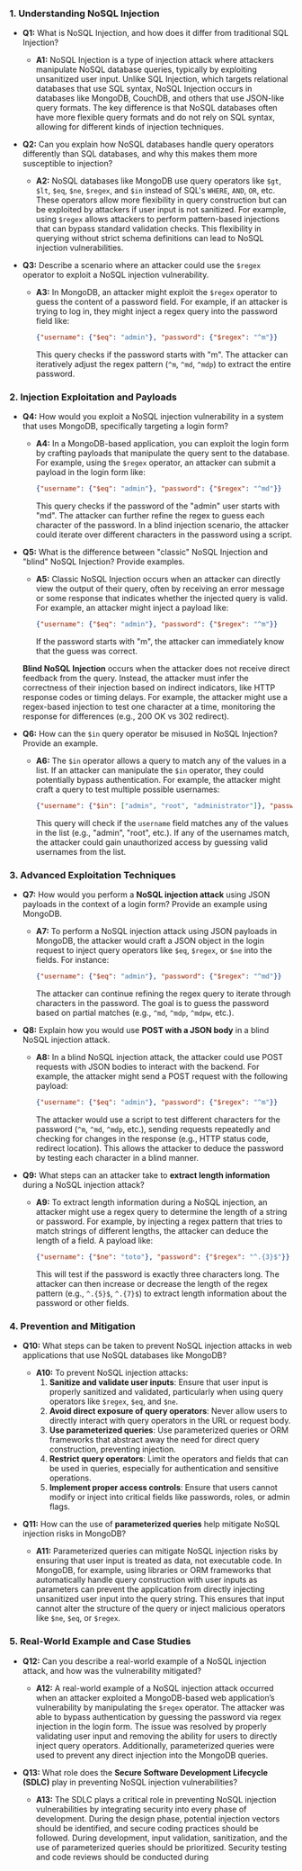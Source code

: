 ### 1. **Understanding NoSQL Injection**
   - **Q1:** What is NoSQL Injection, and how does it differ from traditional SQL Injection?
     - **A1:** NoSQL Injection is a type of injection attack where attackers manipulate NoSQL database queries, typically by exploiting unsanitized user input. Unlike SQL Injection, which targets relational databases that use SQL syntax, NoSQL Injection occurs in databases like MongoDB, CouchDB, and others that use JSON-like query formats. The key difference is that NoSQL databases often have more flexible query formats and do not rely on SQL syntax, allowing for different kinds of injection techniques.

   - **Q2:** Can you explain how NoSQL databases handle query operators differently than SQL databases, and why this makes them more susceptible to injection?
     - **A2:** NoSQL databases like MongoDB use query operators like `$gt`, `$lt`, `$eq`, `$ne`, `$regex`, and `$in` instead of SQL's `WHERE`, `AND`, `OR`, etc. These operators allow more flexibility in query construction but can be exploited by attackers if user input is not sanitized. For example, using `$regex` allows attackers to perform pattern-based injections that can bypass standard validation checks. This flexibility in querying without strict schema definitions can lead to NoSQL injection vulnerabilities.

   - **Q3:** Describe a scenario where an attacker could use the `$regex` operator to exploit a NoSQL injection vulnerability.
     - **A3:** In MongoDB, an attacker might exploit the `$regex` operator to guess the content of a password field. For example, if an attacker is trying to log in, they might inject a regex query into the password field like:
       ```json
       {"username": {"$eq": "admin"}, "password": {"$regex": "^m"}}
       ```
       This query checks if the password starts with "m". The attacker can iteratively adjust the regex pattern (`^m`, `^md`, `^mdp`) to extract the entire password.

### 2. **Injection Exploitation and Payloads**
   - **Q4:** How would you exploit a NoSQL injection vulnerability in a system that uses MongoDB, specifically targeting a login form?
     - **A4:** In a MongoDB-based application, you can exploit the login form by crafting payloads that manipulate the query sent to the database. For example, using the `$regex` operator, an attacker can submit a payload in the login form like:
       ```json
       {"username": {"$eq": "admin"}, "password": {"$regex": "^md"}}
       ```
       This query checks if the password of the "admin" user starts with "md". The attacker can further refine the regex to guess each character of the password. In a blind injection scenario, the attacker could iterate over different characters in the password using a script.

   - **Q5:** What is the difference between "classic" NoSQL Injection and "blind" NoSQL Injection? Provide examples.
     - **A5:** Classic NoSQL Injection occurs when an attacker can directly view the output of their query, often by receiving an error message or some response that indicates whether the injected query is valid. For example, an attacker might inject a payload like:
       ```json
       {"username": {"$eq": "admin"}, "password": {"$regex": "^m"}}
       ```
       If the password starts with "m", the attacker can immediately know that the guess was correct.

     **Blind NoSQL Injection** occurs when the attacker does not receive direct feedback from the query. Instead, the attacker must infer the correctness of their injection based on indirect indicators, like HTTP response codes or timing delays. For example, the attacker might use a regex-based injection to test one character at a time, monitoring the response for differences (e.g., 200 OK vs 302 redirect).

   - **Q6:** How can the `$in` query operator be misused in NoSQL Injection? Provide an example.
     - **A6:** The `$in` operator allows a query to match any of the values in a list. If an attacker can manipulate the `$in` operator, they could potentially bypass authentication. For example, the attacker might craft a query to test multiple possible usernames:
       ```json
       {"username": {"$in": ["admin", "root", "administrator"]}, "password": {"$gt": ""}}
       ```
       This query will check if the `username` field matches any of the values in the list (e.g., "admin", "root", etc.). If any of the usernames match, the attacker could gain unauthorized access by guessing valid usernames from the list.

### 3. **Advanced Exploitation Techniques**
   - **Q7:** How would you perform a **NoSQL injection attack** using JSON payloads in the context of a login form? Provide an example using MongoDB.
     - **A7:** To perform a NoSQL injection attack using JSON payloads in MongoDB, the attacker would craft a JSON object in the login request to inject query operators like `$eq`, `$regex`, or `$ne` into the fields. For instance:
       ```json
       {"username": {"$eq": "admin"}, "password": {"$regex": "^md"}}
       ```
       The attacker can continue refining the regex query to iterate through characters in the password. The goal is to guess the password based on partial matches (e.g., `^md`, `^mdp`, `^mdpw`, etc.).

   - **Q8:** Explain how you would use **POST with a JSON body** in a blind NoSQL injection attack.
     - **A8:** In a blind NoSQL injection attack, the attacker could use POST requests with JSON bodies to interact with the backend. For example, the attacker might send a POST request with the following payload:
       ```json
       {"username": {"$eq": "admin"}, "password": {"$regex": "^m"}}
       ```
       The attacker would use a script to test different characters for the password (`^m`, `^md`, `^mdp`, etc.), sending requests repeatedly and checking for changes in the response (e.g., HTTP status code, redirect location). This allows the attacker to deduce the password by testing each character in a blind manner.

   - **Q9:** What steps can an attacker take to **extract length information** during a NoSQL injection attack?
     - **A9:** To extract length information during a NoSQL injection, an attacker might use a regex query to determine the length of a string or password. For example, by injecting a regex pattern that tries to match strings of different lengths, the attacker can deduce the length of a field. A payload like:
       ```json
       {"username": {"$ne": "toto"}, "password": {"$regex": "^.{3}$"}}
       ```
       This will test if the password is exactly three characters long. The attacker can then increase or decrease the length of the regex pattern (e.g., `^.{5}$`, `^.{7}$`) to extract length information about the password or other fields.

### 4. **Prevention and Mitigation**
   - **Q10:** What steps can be taken to prevent NoSQL injection attacks in web applications that use NoSQL databases like MongoDB?
     - **A10:** To prevent NoSQL injection attacks:
       1. **Sanitize and validate user inputs**: Ensure that user input is properly sanitized and validated, particularly when using query operators like `$regex`, `$eq`, and `$ne`.
       2. **Avoid direct exposure of query operators**: Never allow users to directly interact with query operators in the URL or request body.
       3. **Use parameterized queries**: Use parameterized queries or ORM frameworks that abstract away the need for direct query construction, preventing injection.
       4. **Restrict query operators**: Limit the operators and fields that can be used in queries, especially for authentication and sensitive operations.
       5. **Implement proper access controls**: Ensure that users cannot modify or inject into critical fields like passwords, roles, or admin flags.

   - **Q11:** How can the use of **parameterized queries** help mitigate NoSQL injection risks in MongoDB?
     - **A11:** Parameterized queries can mitigate NoSQL injection risks by ensuring that user input is treated as data, not executable code. In MongoDB, for example, using libraries or ORM frameworks that automatically handle query construction with user inputs as parameters can prevent the application from directly injecting unsanitized user input into the query string. This ensures that input cannot alter the structure of the query or inject malicious operators like `$ne`, `$eq`, or `$regex`.

### 5. **Real-World Example and Case Studies**
   - **Q12:** Can you describe a real-world example of a NoSQL injection attack, and how was the vulnerability mitigated?
     - **A12:** A real-world example of a NoSQL injection attack occurred when an attacker exploited a MongoDB-based web application’s vulnerability by manipulating the `$regex` operator. The attacker was able to bypass authentication by guessing the password via regex injection in the login form. The issue was resolved by properly validating user input and removing the ability for users to directly inject query operators. Additionally, parameterized queries were used to prevent any direct injection into the MongoDB queries.

   - **Q13:** What role does the **Secure Software Development Lifecycle (SDLC)** play in preventing NoSQL injection vulnerabilities?
     - **A13:** The SDLC plays a critical role in preventing NoSQL injection vulnerabilities by integrating security into every phase of development. During the design phase, potential injection vectors should be identified, and secure coding practices should be followed. During development, input validation, sanitization, and the use of parameterized queries should be prioritized. Security testing and code reviews should be conducted during
